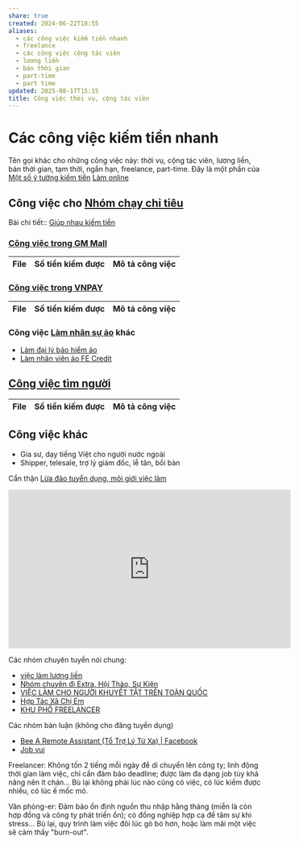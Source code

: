 ```yaml
---
share: true
created: 2024-06-22T18:55
aliases:
  - các công việc kiếm tiền nhanh
  - freelance
  - các công việc cộng tác viên
  - lương liền
  - bán thời gian
  - part-time
  - part time
updated: 2025-08-17T15:15
title: Công việc thời vụ, cộng tác viên
---
```

# Các công việc kiếm tiền nhanh
Tên gọi khác cho những công việc này: thời vụ, cộng tác viên, lương liền, bán thời gian, tạm thời, ngắn hạn, freelance, part-time. Đây là một phần của [Một số ý tưởng kiếm tiền](3%20%C3%9D%20t%C6%B0%E1%BB%9Fng.md)
[Làm online](../../%C4%90%E1%BA%B7c%20%C4%91i%E1%BB%83m%20c%C3%B4ng%20vi%E1%BB%87c/N%C6%A1i%20l%C3%A0m%20vi%E1%BB%87c/L%C3%A0m%20qua%20m%E1%BA%A1ng.md)
## Công việc cho [Nhóm chạy chỉ tiêu](./Nh%C3%B3m%20ch%E1%BA%A1y%20ch%E1%BB%89%20ti%C3%AAu/index.md)
Bài chi tiết:: [Giúp nhau kiếm tiền](../../../../%F0%9F%93%90D%E1%BB%B1%20%C3%A1n/Gi%C3%BAp%20nhau%20ki%E1%BA%BFm%20ti%E1%BB%81n/index.md)

###  [Công việc trong GM Mall](./Nh%C3%B3m%20ch%E1%BA%A1y%20ch%E1%BB%89%20ti%C3%AAu/S%C3%A0n%20th%C6%B0%C6%A1ng%20m%E1%BA%A1i%20%C4%91i%E1%BB%87n%20t%E1%BB%AD/index.md)
| File | Số tiền kiếm được | Mô tả công việc |
| ---- | ----------------- | --------------- |



### [Công việc trong VNPAY](./Nh%C3%B3m%20ch%E1%BA%A1y%20ch%E1%BB%89%20ti%C3%AAu/VNPAY/index.md)
| File | Số tiền kiếm được | Mô tả công việc |
| ---- | ----------------- | --------------- |


### Công việc [Làm nhân sự ảo](../../../../%F0%9F%93%90D%E1%BB%B1%20%C3%A1n/Gi%C3%BAp%20nhau%20ki%E1%BA%BFm%20ti%E1%BB%81n/Ch%E1%BA%A1y%20ch%E1%BB%89%20ti%C3%AAu%20cho%20nh%C3%A2n%20vi%C3%AAn%20c%C3%B4ng%20ty/Ch%C6%A1i%20ch%C3%ADnh%20s%C3%A1ch/L%C3%A0m%20nh%C3%A2n%20s%E1%BB%B1%20%E1%BA%A3o/index.md) khác
- [Làm đại lý bảo hiểm ảo](./Nh%C3%B3m%20ch%E1%BA%A1y%20ch%E1%BB%89%20ti%C3%AAu/L%C3%A0m%20nh%C3%A2n%20s%E1%BB%B1%20%E1%BA%A3o/B%E1%BA%A3o%20hi%E1%BB%83m/index.md)
- [Làm nhân viên ảo FE Credit](./Nh%C3%B3m%20ch%E1%BA%A1y%20ch%E1%BB%89%20ti%C3%AAu/L%C3%A0m%20nh%C3%A2n%20s%E1%BB%B1%20%E1%BA%A3o/FE%20Credit.md)

## [Công việc tìm người](./T%C3%ACm%20ng%C6%B0%E1%BB%9Di/index.md)
| File | Số tiền kiếm được | Mô tả công việc |
| ---- | ----------------- | --------------- |


## Công việc khác

- Gia sư, dạy tiếng Việt cho người nước ngoài
- Shipper, telesale, trợ lý giám đốc, lễ tân, bồi bàn

Cẩn thận [Lừa đảo tuyển dụng, môi giới việc làm](../../../C%E1%BA%A3nh%20gi%C3%A1c%20l%E1%BB%ABa%20%C4%91%E1%BA%A3o/G%E1%BA%B7p%20tr%E1%BB%B1c%20ti%E1%BA%BFp/L%E1%BB%ABa%20%C4%91%E1%BA%A3o%20tuy%E1%BB%83n%20d%E1%BB%A5ng,%20m%C3%B4i%20gi%E1%BB%9Bi%20vi%E1%BB%87c%20l%C3%A0m.md)

<iframe width="560" height="315" src="https://www.youtube.com/embed/n-L0TQr-obI?si=E97KyPTzNL2ZbEWb" title="YouTube video player" frameborder="0" allow="accelerometer; autoplay; clipboard-write; encrypted-media; gyroscope; picture-in-picture; web-share" referrerpolicy="strict-origin-when-cross-origin" allowfullscreen></iframe>

Các nhóm chuyên tuyển nói chung:
- [việc làm lương liền](https://www.facebook.com/groups/216042540029525)
- [Nhóm chuyên đi Extra, Hội Thảo, Sự Kiện](https://www.facebook.com/groups/1085777964949551)
- [VIỆC LÀM CHO NGƯỜI KHUYẾT TẬT TRÊN TOÀN QUỐC](https://www.facebook.com/groups/1332867813835604)
- [Hợp Tác Xã Chị Em](https://www.facebook.com/groups/hoptacxachiem/)
- [KHU PHỐ FREELANCER](https://www.facebook.com/groups/434928552300945) 

Các nhóm bàn luận (không cho đăng tuyển dụng)
- [Bee A Remote Assistant (Tổ Trợ Lý Từ Xa) | Facebook](https://www.facebook.com/groups/584020067067946)
- [Job vui](https://www.facebook.com/groups/818484182955661/)


[](https://www.facebook.com/groups/434928552300945/user/100006785708118/?__cft__[0]=AZVS7hBYslSjv9oqwPJIfiBvx3K9bVaObwp_6p-1RCpkY8nb5sGuihJbIzILxjpV1iw1l8uL6fJCiu6xVtbj6R-E1oLa6V1GfwQ0M0DsfedvQoP6V5yMkqJb9-dLSfcADcy5grKspKCe90CKlcWUuz9N&__tn__=R]-R)

Freelancer: Không tốn 2 tiếng mỗi ngày để di chuyển lên công ty; linh động thời gian làm việc, chỉ cần đảm bảo deadline; được làm đa dạng job tùy khả năng nên ít chán... Bù lại không phải lúc nào cũng có việc, có lúc kiếm được nhiều, có lúc ế mốc mỏ.

Văn phòng-er: Đảm bảo ổn định nguồn thu nhập hằng tháng (miễn là còn hợp đồng và công ty phát triển ổn); có đồng nghiệp hợp cạ để tâm sự khi stress... Bù lại, quy trình làm việc đôi lúc gò bó hơn, hoặc làm mãi một việc sẽ cảm thấy "burn-out".